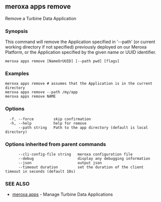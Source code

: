 ## meroxa apps remove

Remove a Turbine Data Application

### Synopsis

This command will remove the Application specified in '--path'
(or current working directory if not specified) previously deployed on our Meroxa Platform,
or the Application specified by the given name or UUID identifier.

```
meroxa apps remove [NameOrUUID] [--path pwd] [flags]
```

### Examples

```
meroxa apps remove # assumes that the Application is in the current directory
meroxa apps remove --path /my/app
meroxa apps remove NAME
```

### Options

```
  -f, --force         skip confirmation
  -h, --help          help for remove
      --path string   Path to the app directory (default is local directory)
```

### Options inherited from parent commands

```
      --cli-config-file string   meroxa configuration file
      --debug                    display any debugging information
      --json                     output json
      --timeout duration         set the duration of the client timeout in seconds (default 10s)
```

### SEE ALSO

* [meroxa apps](meroxa_apps.md)	 - Manage Turbine Data Applications

